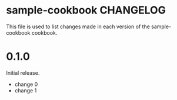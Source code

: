 # sample-cookbook CHANGELOG

This file is used to list changes made in each version of the sample-cookbook cookbook.

# 0.1.0

Initial release.

- change 0
- change 1

